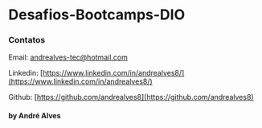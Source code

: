 # Desafios-Bootcamps-DIO

### Contatos
Email: [andrealves-tec@hotmail.com](andrealves-tec@hotmail.com)

Linkedin: [https://www.linkedin.com/in/andrealves8/](https://www.linkedin.com/in/andrealves8/)

Github: [https://github.com/andrealves8](https://github.com/andrealves8)

#### by André Alves

